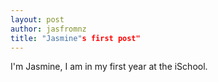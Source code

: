 ```yaml
---
layout: post
author: jasfromnz
title: "Jasmine"s first post"
---
```

I'm Jasmine, I am in my first year at the iSchool.
